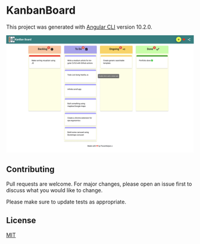 # KanbanBoard

This project was generated with [Angular CLI](https://github.com/angular/angular-cli) version 10.2.0.

![Kanban board](/src/screen.png 'Hulu Clone')

## Contributing
Pull requests are welcome. For major changes, please open an issue first to discuss what you would like to change.

Please make sure to update tests as appropriate.

## License
[MIT](https://github.com/pavankalyan-codes/Kanban-board/blob/KanbanBoards/LICENSE)